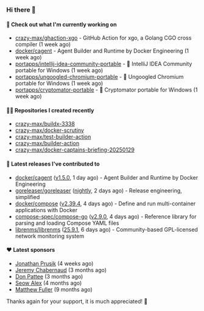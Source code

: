 ### Hi there 👋

#### 👷 Check out what I'm currently working on

- [crazy-max/ghaction-xgo](https://github.com/crazy-max/ghaction-xgo) - GitHub Action for xgo, a Golang CGO cross compiler (1 week ago)
- [docker/cagent](https://github.com/docker/cagent) - Agent Builder and Runtime by Docker Engineering (1 week ago)
- [portapps/intellij-idea-community-portable](https://github.com/portapps/intellij-idea-community-portable) - 🚀 IntelliJ IDEA Community portable for Windows (1 week ago)
- [portapps/ungoogled-chromium-portable](https://github.com/portapps/ungoogled-chromium-portable) - 🚀 Ungoogled Chromium portable for Windows (1 week ago)
- [portapps/cryptomator-portable](https://github.com/portapps/cryptomator-portable) - 🚀 Cryptomator portable for Windows (1 week ago)

#### 👨‍💻 Repositories I created recently

- [crazy-max/buildx-3338](https://github.com/crazy-max/buildx-3338)
- [crazy-max/docker-scrutiny](https://github.com/crazy-max/docker-scrutiny)
- [crazy-max/test-builder-action](https://github.com/crazy-max/test-builder-action)
- [crazy-max/builder-action](https://github.com/crazy-max/builder-action)
- [crazy-max/docker-captains-briefing-20250129](https://github.com/crazy-max/docker-captains-briefing-20250129)

#### 🚀 Latest releases I've contributed to

- [docker/cagent](https://github.com/docker/cagent) ([v1.5.0](https://github.com/docker/cagent/releases/tag/v1.5.0), 1 day ago) - Agent Builder and Runtime by Docker Engineering
- [goreleaser/goreleaser](https://github.com/goreleaser/goreleaser) ([nightly](https://github.com/goreleaser/goreleaser/releases/tag/nightly), 2 days ago) - Release engineering, simplified
- [docker/compose](https://github.com/docker/compose) ([v2.39.4](https://github.com/docker/compose/releases/tag/v2.39.4), 4 days ago) - Define and run multi-container applications with Docker
- [compose-spec/compose-go](https://github.com/compose-spec/compose-go) ([v2.9.0](https://github.com/compose-spec/compose-go/releases/tag/v2.9.0), 4 days ago) - Reference library for parsing and loading Compose YAML files
- [librenms/librenms](https://github.com/librenms/librenms) ([25.9.1](https://github.com/librenms/librenms/releases/tag/25.9.1), 6 days ago) - Community-based GPL-licensed network monitoring system

#### ❤️ Latest sponsors
- [Jonathan Prusik](https://github.com/jprusik) (4 weeks ago)
- [Jeremy Chabernaud](https://github.com/djerfy) (3 months ago)
- [Don Pattee](https://github.com/DPattee) (3 months ago)
- [Seow Alex](https://github.com/seowalex) (4 months ago)
- [Matthew Fuller](https://github.com/mathematics333) (9 months ago)

Thanks again for your support, it is much appreciated! 🙏
